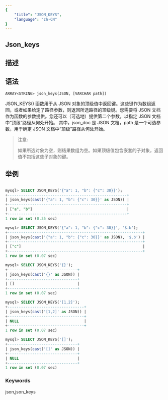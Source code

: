```yaml
---
{
    "title": "JSON_KEYS",
    "language": "zh-CN"
}
---
```


<!-- 
Licensed to the Apache Software Foundation (ASF) under one
or more contributor license agreements.  See the NOTICE file
distributed with this work for additional information
regarding copyright ownership.  The ASF licenses this file
to you under the Apache License, Version 2.0 (the
"License"); you may not use this file except in compliance
with the License.  You may obtain a copy of the License at

  http://www.apache.org/licenses/LICENSE-2.0

Unless required by applicable law or agreed to in writing,
software distributed under the License is distributed on an
"AS IS" BASIS, WITHOUT WARRANTIES OR CONDITIONS OF ANY
KIND, either express or implied.  See the License for the
specific language governing permissions and limitations
under the License.
-->

## Json_keys
## 描述
## 语法

`ARRAY<STRING> json_keys(JSON, [VARCHAR path])`

JSON_KEYS() 函数用于从 JSON 对象的顶级值中返回键。这些键作为数组返回，或者如果给定了路径参数，则返回所选路径的顶级键。您需要将 JSON 文档作为函数的参数提供。您还可以（可选地）提供第二个参数，以指定 JSON 文档中“顶级”路径从何处开始。
其中，json_doc 是 JSON 文档，path 是一个可选参数，用于确定 JSON 文档中“顶级”路径从何处开始。

> 注意:
>
> 如果所选对象为空，则结果数组为空。如果顶级值包含嵌套的子对象，返回值不包括这些子对象的键。

## 举例

```sql

mysql> SELECT JSON_KEYS('{"a": 1, "b": {"c": 30}}');
+-----------------------------------------------------+
| json_keys(cast('{"a": 1, "b": {"c": 30}}' as JSON)) |
+-----------------------------------------------------+
| ["a", "b"]                                          |
+-----------------------------------------------------+
1 row in set (0.35 sec)

mysql> SELECT JSON_KEYS('{"a": 1, "b": {"c": 30}}', '$.b');
+------------------------------------------------------------+
| json_keys(cast('{"a": 1, "b": {"c": 30}}' as JSON), '$.b') |
+------------------------------------------------------------+
| ["c"]                                                      |
+------------------------------------------------------------+
1 row in set (0.07 sec)

mysql> SELECT JSON_KEYS('{}');
+-------------------------------+
| json_keys(cast('{}' as JSON)) |
+-------------------------------+
| []                            |
+-------------------------------+
1 row in set (0.07 sec)

mysql> SELECT JSON_KEYS('[1,2]');
+----------------------------------+
| json_keys(cast('[1,2]' as JSON)) |
+----------------------------------+
| NULL                             |
+----------------------------------+
1 row in set (0.07 sec)

mysql> SELECT JSON_KEYS('[]');
+-------------------------------+
| json_keys(cast('[]' as JSON)) |
+-------------------------------+
| NULL                          |
+-------------------------------+
1 row in set (0.07 sec)
```
### Keywords
json,json_keys

